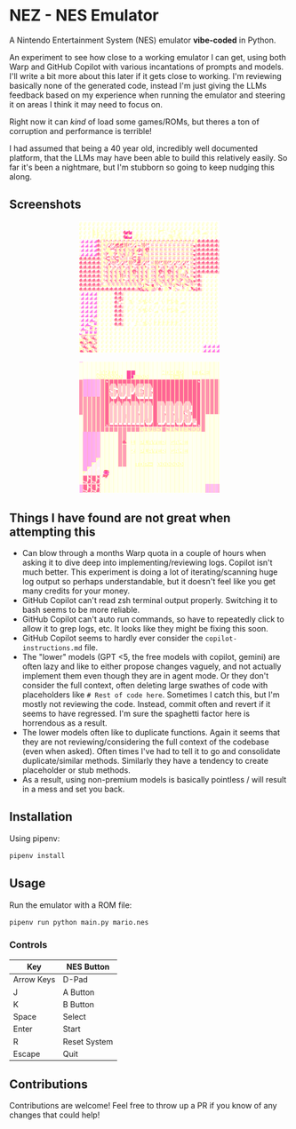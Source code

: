 # NEZ - NES Emulator

A Nintendo Entertainment System (NES) emulator **vibe-coded** in Python.  

An experiment to see how close to a working emulator I can get, using both Warp and GitHub Copilot with various incantations of prompts and models. I'll write a bit more about this later if it gets close to working. I'm reviewing basically none of the generated code, instead I'm just giving the LLMs feedback based on my experience when running the emulator and steering it on areas I think it may need to focus on.  

Right now it can _kind_ of load some games/ROMs, but theres a ton of corruption and performance is terrible!

I had assumed that being a 40 year old, incredibly well documented platform, that the LLMs may have been able to build this relatively easily. So far it's been a nightmare, but I'm stubborn so going to keep nudging this along.

## Screenshots

<p align="center">
    <img src="screenshots/c0.png" alt="Screenshot of NEZ running" width="50%">
</p>
<p align="center">
    <img src="screenshots/c1.png" alt="Screenshot of NEZ running" width="50%">
</p>

## Things I have found are not great when attempting this

- Can blow through a months Warp quota in a couple of hours when asking it to dive deep into implementing/reviewing logs. Copilot isn't much better. This experiment is doing a lot of iterating/scanning huge log output so perhaps understandable, but it doesn't feel like you get many credits for your money.
- GitHub Copilot can't read zsh terminal output properly. Switching it to bash seems to be more reliable.
- GitHub Copilot can't auto run commands, so have to repeatedly click to allow it to grep logs, etc. It looks like they might be fixing this soon.
- GitHub Copilot seems to hardly ever consider the `copilot-instructions.md` file.
- The "lower" models (GPT <5, the free models with copilot, gemini) are often lazy and like to either propose changes vaguely, and not actually implement them even though they are in agent mode. Or they don't consider the full context, often deleting large swathes of code with placeholders like `# Rest of code here`. Sometimes I catch this, but I'm mostly not reviewing the code. Instead, commit often and revert if it seems to have regressed. I'm sure the spaghetti factor here is horrendous as a result.
- The lower models often like to duplicate functions. Again it seems that they are not reviewing/considering the full context of the codebase (even when asked). Often times I've had to tell it to go and consolidate duplicate/similar methods. Similarly they have a tendency to create placeholder or stub methods.
- As a result, using non-premium models is basically pointless / will result in a mess and set you back.

## Installation

Using pipenv:

```bash
pipenv install
```

## Usage

Run the emulator with a ROM file:

```bash
pipenv run python main.py mario.nes
```

### Controls

| Key | NES Button |
|-----|------------|
| Arrow Keys | D-Pad |
| J | A Button |
| K | B Button |
| Space | Select |
| Enter | Start |
| R | Reset System |
| Escape | Quit |

## Contributions

Contributions are welcome! Feel free to throw up a PR if you know of any changes that could help!
